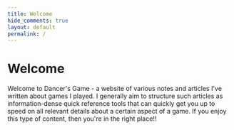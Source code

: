 ```yaml
---
title: Welcome
hide_comments: true
layout: default
permalink: /
---
```


# Welcome

Welcome to Dancer's Game - a website of various notes and articles I've written about games I played. I generally aim to structure such articles as information-dense quick reference tools that can quickly get you up to speed on all relevant details about a certain aspect of a game. If you enjoy this type of content, then you're in the right place!!